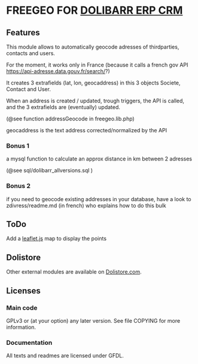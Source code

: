 # FREEGEO FOR [DOLIBARR ERP CRM](https://www.dolibarr.org)

## Features

This module allows to automatically geocode adresses of thirdparties, contacts and users.

For the moment, it works only in France (because it calls a french gov API https://api-adresse.data.gouv.fr/search/?)

It creates 3 extrafields (lat, lon, geocaddress) in this 3 objects Societe, Contact and User.

When an address is created / updated, trough triggers, the API is called, and the 3 extrafields are (eventually) updated.

(@see function addressGeocode in freegeo.lib.php)

geocaddress is the text address corrected/normalized by the API 

### Bonus 1

a mysql function to calculate an approx distance in km between 2 adresses 

(@see sql/dolibarr_allversions.sql )

### Bonus 2

if you need to geocode existing addresses in your database, have a look to zdivress/readme.md (in french) who explains how to do this bulk

## ToDo

Add a [leaflet.js](https://leafletjs.com/) map to display the points 

## Dolistore

Other external modules are available on [Dolistore.com](https://www.dolistore.com).


## Licenses

### Main code

GPLv3 or (at your option) any later version. See file COPYING for more information.

### Documentation

All texts and readmes are licensed under GFDL.
